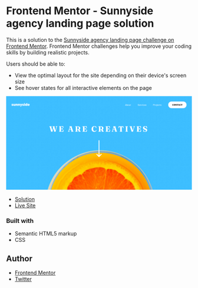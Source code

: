 # Frontend Mentor - Sunnyside agency landing page solution

This is a solution to the [Sunnyside agency landing page challenge on Frontend Mentor](https://www.frontendmentor.io/challenges/sunnyside-agency-landing-page-7yVs3B6ef). Frontend Mentor challenges help you improve your coding skills by building realistic projects.

Users should be able to:

- View the optimal layout for the site depending on their device's screen size
- See hover states for all interactive elements on the page

![](./screenshot.png)

- [Solution](https://www.frontendmentor.io/solutions/agency-landing-page---html-css-js-xLHzKW2IA3)
- [Live Site](https://lspacka.github.io/FEM-sunnyside-agency-landing-page/)

### Built with

- Semantic HTML5 markup
- CSS 

## Author

- [Frontend Mentor](https://www.frontendmentor.io/profile/lspacka)
- [Twitter](https://www.twitter.com/lspacka)
